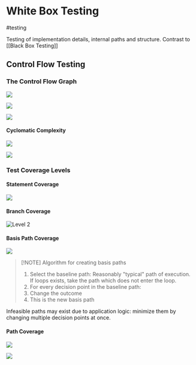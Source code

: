 # White Box Testing
#testing 

Testing of implementation details, internal paths and structure. Contrast to [[Black Box Testing]]

## Control Flow Testing
### The Control Flow Graph
![](https://s3.us-west-2.amazonaws.com/secure.notion-static.com/1e31d566-47fb-4c1a-aba4-719ee37e7eae/Untitled.png?X-Amz-Algorithm=AWS4-HMAC-SHA256&X-Amz-Content-Sha256=UNSIGNED-PAYLOAD&X-Amz-Credential=AKIAT73L2G45EIPT3X45%2F20220417%2Fus-west-2%2Fs3%2Faws4_request&X-Amz-Date=20220417T143904Z&X-Amz-Expires=86400&X-Amz-Signature=7acaa44bb254592aa6b9a4b38bffa3b5a1ef4fcae0d7c814f0d39d66ed2934cd&X-Amz-SignedHeaders=host&response-content-disposition=filename%20%3D%22Untitled.png%22&x-id=GetObject)

![](https://s3.us-west-2.amazonaws.com/secure.notion-static.com/99052640-4389-467e-b383-8194ae99c301/Untitled.png?X-Amz-Algorithm=AWS4-HMAC-SHA256&X-Amz-Content-Sha256=UNSIGNED-PAYLOAD&X-Amz-Credential=AKIAT73L2G45EIPT3X45%2F20220417%2Fus-west-2%2Fs3%2Faws4_request&X-Amz-Date=20220417T143906Z&X-Amz-Expires=86400&X-Amz-Signature=d4ca735e4193856bf7ef0577b2f15fb34990b83eda46b2228062307237c20e0d&X-Amz-SignedHeaders=host&response-content-disposition=filename%20%3D%22Untitled.png%22&x-id=GetObject)

![](https://s3.us-west-2.amazonaws.com/secure.notion-static.com/463d1b7f-0b4a-4daf-8cb8-5b4da5609302/Untitled.png?X-Amz-Algorithm=AWS4-HMAC-SHA256&X-Amz-Content-Sha256=UNSIGNED-PAYLOAD&X-Amz-Credential=AKIAT73L2G45EIPT3X45%2F20220417%2Fus-west-2%2Fs3%2Faws4_request&X-Amz-Date=20220417T143908Z&X-Amz-Expires=86400&X-Amz-Signature=5079ec79df45ce860480834f1e2737cb1f08b314221cc4aa50ee168d5a4525ff&X-Amz-SignedHeaders=host&response-content-disposition=filename%20%3D%22Untitled.png%22&x-id=GetObject)

#### Cyclomatic Complexity
![](https://s3.us-west-2.amazonaws.com/secure.notion-static.com/5713528d-1857-4e99-8f92-38cce88cdab5/Untitled.png?X-Amz-Algorithm=AWS4-HMAC-SHA256&X-Amz-Content-Sha256=UNSIGNED-PAYLOAD&X-Amz-Credential=AKIAT73L2G45EIPT3X45%2F20220417%2Fus-west-2%2Fs3%2Faws4_request&X-Amz-Date=20220417T145007Z&X-Amz-Expires=86400&X-Amz-Signature=b8bdff3ddf98f37b93744af951d8b982b9c7e46f5352796b70dee184df1eb16e&X-Amz-SignedHeaders=host&response-content-disposition=filename%20%3D%22Untitled.png%22&x-id=GetObject)

![](https://s3.us-west-2.amazonaws.com/secure.notion-static.com/f891081c-f9ee-45f6-a995-ba72af2e5a21/Untitled.png?X-Amz-Algorithm=AWS4-HMAC-SHA256&X-Amz-Content-Sha256=UNSIGNED-PAYLOAD&X-Amz-Credential=AKIAT73L2G45EIPT3X45%2F20220417%2Fus-west-2%2Fs3%2Faws4_request&X-Amz-Date=20220417T145009Z&X-Amz-Expires=86400&X-Amz-Signature=42e2a1fc60ab52bfbd31335dcd2e0fca1781cf69bee6c548581b83b63548e7fb&X-Amz-SignedHeaders=host&response-content-disposition=filename%20%3D%22Untitled.png%22&x-id=GetObject)

### Test Coverage Levels
#### Statement Coverage
![](https://s3.us-west-2.amazonaws.com/secure.notion-static.com/c12b233e-1466-4af4-944a-ff45da4aba1c/Untitled.png?X-Amz-Algorithm=AWS4-HMAC-SHA256&X-Amz-Content-Sha256=UNSIGNED-PAYLOAD&X-Amz-Credential=AKIAT73L2G45EIPT3X45%2F20220417%2Fus-west-2%2Fs3%2Faws4_request&X-Amz-Date=20220417T144439Z&X-Amz-Expires=86400&X-Amz-Signature=452aaa44dbc2796eebb92bcee682615c533bded111fe8dd8cbc2b6bdc35d7871&X-Amz-SignedHeaders=host&response-content-disposition=filename%20%3D%22Untitled.png%22&x-id=GetObject)

#### Branch Coverage
![Level 2](https://s3.us-west-2.amazonaws.com/secure.notion-static.com/aa0cf98e-4ffd-4b7e-a608-d5ff6e62f5fb/Untitled.png?X-Amz-Algorithm=AWS4-HMAC-SHA256&X-Amz-Content-Sha256=UNSIGNED-PAYLOAD&X-Amz-Credential=AKIAT73L2G45EIPT3X45%2F20220417%2Fus-west-2%2Fs3%2Faws4_request&X-Amz-Date=20220417T144441Z&X-Amz-Expires=86400&X-Amz-Signature=8d27eb8625a50da77fa014b3a57aa620187f42240f50d9003288a499f7fc7c7f&X-Amz-SignedHeaders=host&response-content-disposition=filename%20%3D%22Untitled.png%22&x-id=GetObject)

#### Basis Path Coverage
![](https://s3.us-west-2.amazonaws.com/secure.notion-static.com/6a3eaa97-3834-49c0-bf00-f40e6861ca89/Untitled.png?X-Amz-Algorithm=AWS4-HMAC-SHA256&X-Amz-Content-Sha256=UNSIGNED-PAYLOAD&X-Amz-Credential=AKIAT73L2G45EIPT3X45%2F20220417%2Fus-west-2%2Fs3%2Faws4_request&X-Amz-Date=20220417T144903Z&X-Amz-Expires=86400&X-Amz-Signature=f499cf2ac4af36528aefc6e7f5b7174e8f1168e9ae5602325b0b463e181bf0a8&X-Amz-SignedHeaders=host&response-content-disposition=filename%20%3D%22Untitled.png%22&x-id=GetObject)

> [!NOTE] Algorithm for creating basis paths
> 1. Select the baseline path: Reasonably "typical" path of execution. If loops exists, take the path which does not enter the loop.
> 2. For every decision point in the baseline path:
> 	1. Change the outcome
> 	2. This is the new basis path

Infeasible paths may exist due to application logic: minimize them by changing multiple decision points at once.

#### Path Coverage
![](https://s3.us-west-2.amazonaws.com/secure.notion-static.com/79909ad3-336d-4fd4-94e1-2eda5533c461/Untitled.png?X-Amz-Algorithm=AWS4-HMAC-SHA256&X-Amz-Content-Sha256=UNSIGNED-PAYLOAD&X-Amz-Credential=AKIAT73L2G45EIPT3X45%2F20220417%2Fus-west-2%2Fs3%2Faws4_request&X-Amz-Date=20220417T144444Z&X-Amz-Expires=86400&X-Amz-Signature=a03bc1bb8e8c99a9822d68b1e0956b907cfe8612ad536f2f59e0e7d2c3cc8fa8&X-Amz-SignedHeaders=host&response-content-disposition=filename%20%3D%22Untitled.png%22&x-id=GetObject)

![](https://s3.us-west-2.amazonaws.com/secure.notion-static.com/83f0760e-8a0f-4850-8383-8702aaa0b142/Untitled.png?X-Amz-Algorithm=AWS4-HMAC-SHA256&X-Amz-Content-Sha256=UNSIGNED-PAYLOAD&X-Amz-Credential=AKIAT73L2G45EIPT3X45%2F20220417%2Fus-west-2%2Fs3%2Faws4_request&X-Amz-Date=20220417T144454Z&X-Amz-Expires=86400&X-Amz-Signature=df18d40fd6947942849fecca7abab37f66e6e17efc361bfba5d93d9ddb707884&X-Amz-SignedHeaders=host&response-content-disposition=filename%20%3D%22Untitled.png%22&x-id=GetObject)
